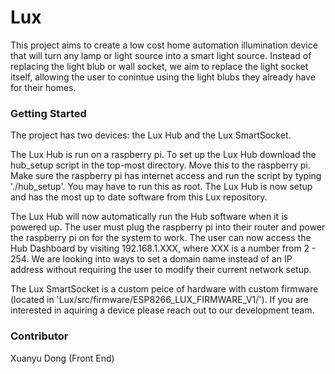 # Lux

This project aims to create a low cost home automation illumination device that will turn any lamp or light source into a smart light source. Instead of replacing the light blub or wall socket, we aim to replace the light socket itself, allowing the user to conintue using the light blubs they already have for their homes. 

<h3>Getting Started</h3>

The project has two devices: the Lux Hub and the Lux SmartSocket.

The Lux Hub is run on a raspberry pi. To set up the Lux Hub download the hub_setup script in the top-most directory. Move this to the raspberry pi. Make sure the raspberry pi has internet access and run the script by typing './hub_setup'. You may have to run this as root. The Lux Hub is now setup and has the most up to date software from this Lux repository.

The Lux Hub will now automatically run the Hub software when it is powered up. The user must plug the raspberry pi into their router and power the raspberry pi on for the system to work. The user can now access the Hub Dashboard by visiting 192.168.1.XXX, where XXX is a number from 2 - 254. We are looking into ways to set a domain name instead of an IP address without requiring the user to modify their current network setup.

The Lux SmartSocket is a custom peice of hardware with custom firmware (located in 'Lux/src/firmware/ESP8266_LUX_FIRMWARE_V1/'). If you are interested in aquiring a device please reach out to our development team.

<h3>Contributor</h3>
Xuanyu Dong (Front End)
